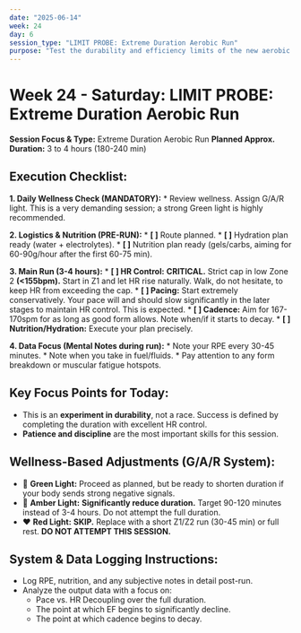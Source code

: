 ```yaml
---
date: "2025-06-14"
week: 24
day: 6
session_type: "LIMIT PROBE: Extreme Duration Aerobic Run"
purpose: "Test the durability and efficiency limits of the new aerobic system over an extended duration. Generate a high-quality dataset on long-duration performance."
---
```


# Week 24 - Saturday: LIMIT PROBE: Extreme Duration Aerobic Run

**Session Focus & Type:** Extreme Duration Aerobic Run
**Planned Approx. Duration:** 3 to 4 hours (180-240 min)

## Execution Checklist:

**1. Daily Wellness Check (MANDATORY):**
    *   Review wellness. Assign G/A/R light. This is a very demanding session; a strong Green light is highly recommended.

**2. Logistics & Nutrition (PRE-RUN):**
    *   **[ ]** Route planned.
    *   **[ ]** Hydration plan ready (water + electrolytes).
    *   **[ ]** Nutrition plan ready (gels/carbs, aiming for 60-90g/hour after the first 60-75 min).

**3. Main Run (3-4 hours):**
    *   **[ ] HR Control:** **CRITICAL.** Strict cap in low Zone 2 **(<155bpm).** Start in Z1 and let HR rise naturally. Walk, do not hesitate, to keep HR from exceeding the cap.
    *   **[ ] Pacing:** Start extremely conservatively. Your pace will and should slow significantly in the later stages to maintain HR control. This is expected.
    *   **[ ] Cadence:** Aim for 167-170spm for as long as good form allows. Note when/if it starts to decay.
    *   **[ ] Nutrition/Hydration:** Execute your plan precisely.

**4. Data Focus (Mental Notes during run):**
    *   Note your RPE every 30-45 minutes.
    *   Note when you take in fuel/fluids.
    *   Pay attention to any form breakdown or muscular fatigue hotspots.

## Key Focus Points for Today:

*   This is an **experiment in durability**, not a race. Success is defined by completing the duration with excellent HR control.
*   **Patience and discipline** are the most important skills for this session.

## Wellness-Based Adjustments (G/A/R System):

*   💚 **Green Light:** Proceed as planned, but be ready to shorten duration if your body sends strong negative signals.
*   💛 **Amber Light:** **Significantly reduce duration.** Target 90-120 minutes instead of 3-4 hours. Do not attempt the full duration.
*   ❤️ **Red Light:** **SKIP.** Replace with a short Z1/Z2 run (30-45 min) or full rest. **DO NOT ATTEMPT THIS SESSION.**

## System & Data Logging Instructions:

*   Log RPE, nutrition, and any subjective notes in detail post-run.
*   Analyze the output data with a focus on:
    *   Pace vs. HR Decoupling over the full duration.
    *   The point at which EF begins to significantly decline.
    *   The point at which cadence begins to decay.
